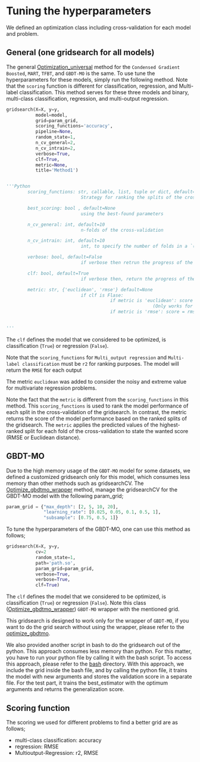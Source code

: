 # Tuning the hyperparameters



We defined an optimization class including cross-validation for each model and problem.


## General (one gridsearch for all models)
The general [Optimization_universal](Optimization_universal.py) method for the `Condensed Gradient Boosted`, `MART`, `TFBT`, and `GBDT-MO` is the same. To use tune the hyperparameters for these models, simply run the following method. Note that the `scoring` function is different for classification, regression, and Multi-label classification. This method serves for these three models and binary, multi-class classification, regression, and multi-output regression.

```Python
gridsearch(X=X, y=y,
           model=model,
           grid=param_grid,
           scoring_functions='accuracy',
           pipeline=None,
           random_state=1,
           n_cv_general=2,
           n_cv_intrain=2,
           verbose=True,
           clf=True,
           metric=None,
           title='Method1')


'''Python
        scoring_functions: str, callable, list, tuple or dict, default=None
                            Strategy for ranking the splits of the cross-validated model

        best_scoring: bool , default=None
                            using the best-found parameters

        n_cv_general: int, default=10
                            n-folds of the cross-validation 

        n_cv_intrain: int, default=10
                            int, to specify the number of folds in a `(Stratified)KFold`

        verbose: bool, default=False
                            if verbose then retrun the progress of the search

        clf: bool, default=True
                            if verbose then, return the progress of the search

        metric: str, {'euclidean', 'rmse'} default=None
                            if clf is Flase:
                                       if metric is 'euclidean': score = euclidean distance
                                                       (Only works for multi-outputs regression)
                                       if metric is 'rmse': score = rmse
                            

'''
```

The `clf` defines the model that we considered to be optimized, is classification (`True`) or regression (`False`).

Note that the `scoring_functions` for `Multi_output regression` and `Multi-label classification` must be `r2` for ranking purposes. The model will return the `RMSE` for each output

The metric `euclidean` was added to consider the noisy and extreme value for multivariate regression problems.

Note the fact that the `metric` is different from the `scoring_functions` in this method.
This `scoring_functions` is used to rank the model performance of each split in the cross-validation of the gridsearch. In contrast, the metric returns the score of the model performance based on the ranked splits of the gridsearch. The `metric` applies the predicted values of the highest-ranked split for each fold of the cross-validation to state the wanted score (RMSE or Euclidean distance).

## GBDT-MO
Due to the high memory usage of the `GBDT-MO` model for some datasets, we defined a customized gridsearch only for this model, which consumes less memory than other methods such as gridsearchCV.
The [Optimize_gbdtmo_wrapper](Optimize_gbdtmo_wrapper.py) method, manage the gridsearchCV for the GBDT-MO model with the following param_grid;
```Python
param_grid = {"max_depth": [2, 5, 10, 20],
              "learning_rate": [0.025, 0.05, 0.1, 0.5, 1],
              "subsample": [0.75, 0.5, 1]}
```
To tune the hyperparameters of the GBDT-MO, one can use this method as follows;
```Python
gridsearch(X=X, y=y,
           cv=2
           random_state=1,
           path='path.so',
           param_grid=param_grid,
           verbose=True,
           verbose=True,
           clf=True)
```
The `clf` defines the model that we considered to be optimized, is classification (`True`) or regression (`False`).
Note this class ([Optimize_gbdtmo_wrapper](Optimize_gbdtmo_wrapper.py)) `GBDT-MO` wrapper with the mentioned grid. 

This gridsearch is designed to work only for the wrapper of `GBDT-MO`, if you want to do the grid search without using the wrapper, please refer to the [optimize_gbdtmo](optimize_gbdtmo.py).

We also provided another script in bash to do the gridsearch out of the python. This approach consumes less memory than python.
For this matter, you have to run your python file by calling it with the bash script. To access this approach, please refer to the [bash](https://github.com/samanemami/C_GB-EX/tree/main/Optimization/bash) directory.
With this approach, we include the grid inside the bash file, and by calling the python file, it trains the model with new arguments and stores the validation score in a separate file. For the test part, it trains the best_estimator with the optimum arguments and returns the generalization score.


## Scoring function
The scoring we used for different problems to find a better grid are as follows;
<ul>
  <li> multi-class classification: accuracy </li>
  <li> regression: RMSE</li>
  <li> Multioutput-Regression: r2, RMSE</li>
</ul>
